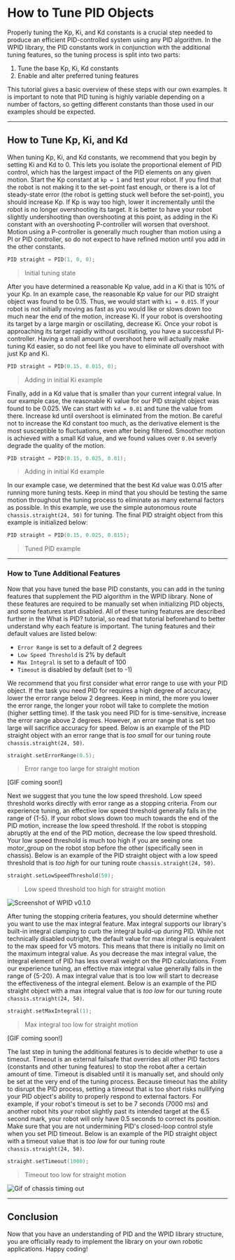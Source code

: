 # How to Tune PID Objects

Properly tuning the Kp, Ki, and Kd constants is a crucial step needed to produce an efficient PID-controlled system using any PID algorithm. In the WPID library, the PID constants work in conjunction with the additional tuning features, so the tuning process is split into two parts:

1. Tune the base Kp, Ki, Kd constants
2. Enable and alter preferred tuning features

This tutorial gives a basic overview of these steps with our own examples. It is important to note that PID tuning is highly variable depending on a number of factors, so getting different constants than those used in our examples should be expected.

---
## How to Tune Kp, Ki, and Kd

When tuning Kp, Ki, and Kd constants, we recommend that you begin by setting Ki and Kd to 0. This lets you isolate the proportional element of PID control, which has the largest impact of the PID elements on any given motion. Start the Kp constant at `kp = 1` and test your robot. If you find that the robot is not making it to the set-point fast enough, or there is a lot of steady-state error (the robot is getting stuck well before the set-point), you should increase Kp. If Kp is way too high, lower it incrementally until the robot is no longer overshooting its target. It is better to have your robot slightly undershooting than overshooting at this point, as adding in the Ki constant with an overshooting P-controller will worsen that overshoot. Motion using a P-controller is generally much rougher than motion using a PI or PID controller, so do not expect to have refined motion until you add in the other constants.

```cpp
PID straight = PID(1, 0, 0);
```
> Initial tuning state

After you have determined a reasonable Kp value, add in a Ki that is 10% of your Kp. In an example case, the reasonable Kp value for our PID straight object was found to be 0.15. Thus, we would start with `ki = 0.015`. If your robot is not initially moving as fast as you would like or slows down too much near the end of the motion, increase Ki. If your robot is overshooting its target by a large margin or oscillating, decrease Ki. Once your robot is approaching its target rapidly without oscillating, you have a successful PI-controller. Having a small amount of overshoot here will actually make tuning Kd easier, so do not feel like you have to eliminate *all* overshoot with just Kp and Ki.

```cpp
PID straight = PID(0.15, 0.015, 0);
```
> Adding in initial Ki example

Finally, add in a Kd value that is smaller than your current integral value. In our example case, the reasonable Ki value for our PID straight object was found to be 0.025. We can start with `kd = 0.01` and tune the value from there. Increase kd until overshoot is eliminated from the motion. Be careful not to increase the Kd constant too much, as the derivative element is the most susceptible to fluctuations, even after being filtered. Smoother motion is achieved with a small Kd value, and we found values over `0.04` severly degrade the quality of the motion. 

```cpp
PID straight = PID(0.15, 0.025, 0.01);
```
> Adding in initial Kd example

In our example case, we determined that the best Kd value was 0.015 after running more tuning tests. Keep in mind that you should be testing the same motion throughout the tuning process to eliminate as many external factors as possible. In this example, we use the simple autonomous route `chassis.straight(24, 50)` for tuning. The final PID straight object from this example is initialized below:

```cpp
PID straight = PID(0.15, 0.025, 0.015);
```
> Tuned PID example

---
### How to Tune Additional Features

Now that you have tuned the base PID constants, you can add in the tuning features that supplement the PID algorithm in the WPID library. None of these features are required to be manually set when initializing PID objects, and some features start disabled. All of these tuning features are described further in the What is PID? tutorial, so read that tutorial beforehand to better understand why each feature is important. The tuning features and their default values are listed below:

- `Error Range` is set to a default of 2 degrees
- `Low Speed Threshold` is 2% by default
- `Max Integral` is set to a default of 100
- `Timeout` is disabled by default (set to -1)

We recommend that you first consider what error range to use with your PID object. If the task you need PID for requires a high degree of accuracy, lower the error range below 2 degrees. Keep in mind, the more you lower the error range, the longer your robot will take to complete the motion (higher settling time). If the task you need PID for is time-sensitive, increase the error range above 2 degrees. However, an error range that is set too large will sacrifice accuracy for speed. Below is an example of the PID straight object with an error range that is *too small* for our tuning route `chassis.straight(24, 50)`.

```cpp
straight.setErrorRange(0.5);
```
> Error range too large for straight motion

[GIF coming soon!]

Next we suggest that you tune the low speed threshold. Low speed threshold works directly with error range as a stopping criteria. From our experience tuning, an effective low speed threshold generally falls in the range of {1-5}. If your robot slows down too much towards the end of the PID motion, increase the low speed threshold. If the robot is stopping abruptly at the end of the PID motion, decrease the low speed threshold. Your low speed threshold is much too high if you are seeing one motor_group on the robot stop before the other (specifically seen in chassis). Below is an example of the PID straight object with a low speed threshold that is *too high* for our tuning route `chassis.straight(24, 50)`.

```cpp
straight.setLowSpeedThreshold(50);
```
> Low speed threshold too high for straight motion

![Screenshot of WPID v0.1.0](rightsidestopfirst.gif)

After tuning the stopping criteria features, you should determine whether you want to use the max integral feature. Max integral supports our library's built-in integral clamping to curb the integral build-up during PID. While not technically disabled outright, the default value for max integral is equivalent to the max speed for V5 motors. This means that there is initially no limit on the maximum integral value. As you decrease the max integral value, the integral element of PID has less overall weight on the PID calculations. From our experience tuning, an effective max integral value generally falls in the range of {5-20}. A max integral value that is too low will start to decrease the effectiveness of the integral element. Below is an example of the PID straight object with a max integral value that is *too low* for our tuning route `chassis.straight(24, 50)`.

```cpp
straight.setMaxIntegral(1);
```
> Max integral too low for straight motion

[GIF coming soon!]

The last step in tuning the additional features is to decide whether to use a timeout. Timeout is an external failsafe that overrides all other PID factors (constants and other tuning features) to stop the robot after a certain amount of time. Timeout is disabled until it is manually set, and should only be set at the very end of the tuning process. Because timeout has the ability to disrupt the PID process, setting a timeout that is too short risks nullifying your PID object's ability to properly respond to external factors. For example, if your robot's timeout is set to be 7 seconds (7000 ms) and another robot hits your robot slightly past its intended target at the 6.5 second mark, your robot will only have 0.5 seconds to correct its position. Make sure that you are not undermining PID's closed-loop control style when you set PID timeout. Below is an example of the PID straight object with a timeout value that is *too low* for our tuning route `chassis.straight(24, 50)`.

```cpp
straight.setTimeout(1000);
```
> Timeout too low for straight motion

![Gif of chassis timing out](timeout.gif)

---
## Conclusion

Now that you have an understanding of PID and the WPID library structure, you are officially ready to implement the library on your own robotic applications. Happy coding!